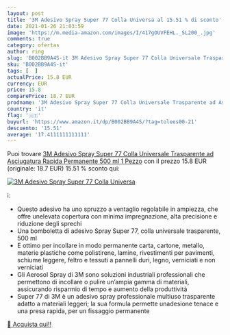 ```yaml
---
layout: post
title: '3M Adesivo Spray Super 77 Colla Universa al 15.51 % di sconto'
date: 2021-01-26 21:03:59
image: 'https://m.media-amazon.com/images/I/417gOUVFEHL._SL200_.jpg'
comments: true
category: ofertas
author: ring
slug: 'B002BB9A4S-it 3M Adesivo Spray Super 77 Colla Universale Trasparente ad...'
sku: 'B002BB9A4S-it'
tags: [  ]
actualPrice: 15.8 EUR
currency: EUR
price: 15.8
comparePrice: 18.7 EUR
prodname: '3M Adesivo Spray Super 77 Colla Universale Trasparente ad Asciugatura Rapida  Permanente  500 ml  1 Pezzo'
country: 'it'
flag: '🇮🇹'
buyurl: 'https://www.amazon.it/dp/B002BB9A4S/?tag=tolees00-21'
descuento: '15.51'
average: '17.4111111111111'
---
```


Puoi trovare [3M Adesivo Spray Super 77 Colla Universale Trasparente ad Asciugatura Rapida  Permanente  500 ml  1 Pezzo](https://www.amazon.it/dp/B002BB9A4S/?tag=tolees00-21) con il prezzo 15.8 EUR (originale: 18.7 EUR) 15.51 % sconto qui:

[![3M Adesivo Spray Super 77 Colla Universa](https://m.media-amazon.com/images/I/417gOUVFEHL._SL200_.jpg)](https://www.amazon.it/dp/B002BB9A4S/?tag=tolees00-21)

ℹ️:

- Questo adesivo ha uno spruzzo a ventaglio regolabile in ampiezza, che offre unelevata copertura con minima impregnazione, alta precisione e riduzione degli sprechi
- Una bomboletta di adesivo Spray Super 77, colla universale trasparente, 500 ml
- E ottimo per incollare in modo permanente carta, cartone, metallo, materie plastiche come polistirene, lamine, rivestimenti per pavimenti, schiume leggere, feltro e tessuti a pannelli duri, legno, verniciati e non verniciati
- Gli Aerosol Spray di 3M sono soluzioni industriali professionali che permettono di incollare o pulire un’ampia gamma di materiali, assicurando risparmio di tempo e aumento della produttività
- Super 77 di 3M è un adesivo spray professionale multiuso trasparente adatto a materiali leggeri; la sua formula permette unadesione tenace e una presa rapida, per un fissaggio permanente

[🛒 Acquista qui!!](https://www.amazon.it/dp/B002BB9A4S/?tag=tolees00-21)
